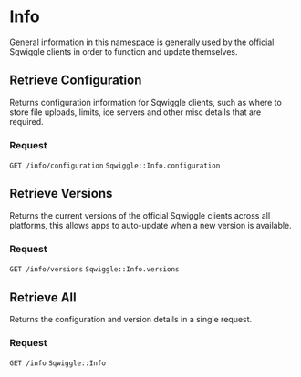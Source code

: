 # Info
General information in this namespace is generally used by the official Sqwiggle clients in order to function and update themselves.

## Retrieve Configuration
Returns configuration information for Sqwiggle clients, such as where to store file uploads, limits, ice servers and other misc details that are required.

### Request
<div class="request">
    <code class="http" title="HTTP">GET /info/configuration</code>
    <code class="ruby" title="Ruby">Sqwiggle::Info.configuration</code>
</div>

## Retrieve Versions
Returns the current versions of the official Sqwiggle clients across all platforms, this allows apps to auto-update when a new version is available.

### Request
<div class="request">
    <code class="http" title="HTTP">GET /info/versions</code>
    <code class="ruby" title="Ruby">Sqwiggle::Info.versions</code>
</div>

## Retrieve All
Returns the configuration and version details in a single request.

### Request
<div class="request">
    <code class="http" title="HTTP">GET /info</code>
    <code class="ruby" title="Ruby">Sqwiggle::Info</code>
</div>